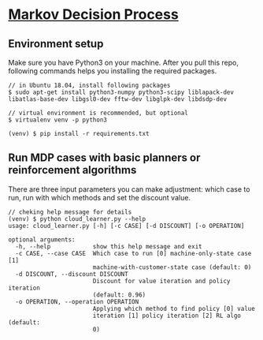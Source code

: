 # [Markov Decision Process](https://github.com/carol-hsu/mdp_study)

## Environment setup
Make sure you have Python3 on your machine.
After you pull this repo, following commands helps you installing the required packages.

```
// in Ubuntu 18.04, install following packages
$ sudo apt-get install python3-numpy python3-scipy liblapack-dev libatlas-base-dev libgsl0-dev fftw-dev libglpk-dev libdsdp-dev 

// virtual environment is recommended, but optional
$ virtualenv venv -p python3

(venv) $ pip install -r requirements.txt

```
## Run MDP cases with basic planners or reinforcement algorithms

There are three input parameters you can make adjustment: which case to run, run with which methods and set the discount value.

```
// cheking help message for details
(venv) $ python cloud_learner.py --help
usage: cloud_learner.py [-h] [-c CASE] [-d DISCOUNT] [-o OPERATION]

optional arguments:
  -h, --help            show this help message and exit
  -c CASE, --case CASE  Which case to run [0] machine-only-state case [1]
                        machine-with-customer-state case (default: 0)
  -d DISCOUNT, --discount DISCOUNT
                        Discount for value iteration and policy iteration
                        (default: 0.96)
  -o OPERATION, --operation OPERATION
                        Applying which method to find policy [0] value
                        iteration [1] policy iteration [2] RL algo (default:
                        0)
```



